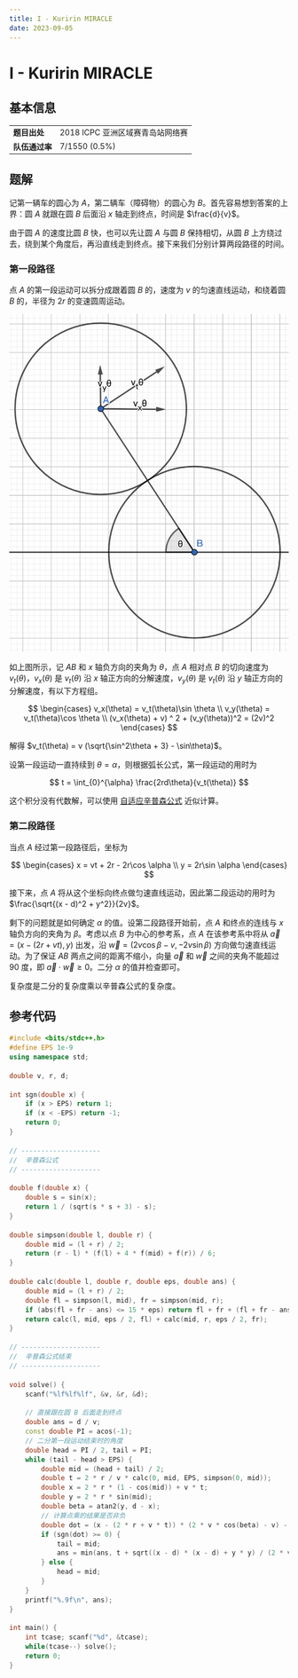 ```yaml
---
title: I - Kuririn MIRACLE
date: 2023-09-05
---
```


# I - Kuririn MIRACLE

## 基本信息

<table>
<tr>
<td><b>题目出处</b></td><td>2018 ICPC 亚洲区域赛青岛站网络赛</td>
</tr>
<tr>
<td><b>队伍通过率</b></td><td>7/1550 (0.5%)</td>
</tr>
</table>

## 题解

记第一辆车的圆心为 $A$，第二辆车（障碍物）的圆心为 $B$。首先容易想到答案的上界：圆 $A$ 就跟在圆 $B$ 后面沿 $x$ 轴走到终点，时间是 $\frac{d}{v}$。

由于圆 $A$ 的速度比圆 $B$ 快，也可以先让圆 $A$ 与圆 $B$ 保持相切，从圆 $B$ 上方绕过去，绕到某个角度后，再沿直线走到终点。接下来我们分别计算两段路径的时间。

### 第一段路径

点 $A$ 的第一段运动可以拆分成跟着圆 $B$ 的，速度为 $v$ 的匀速直线运动，和绕着圆 $B$ 的，半径为 $2r$ 的变速圆周运动。

![i.png](i.png)

如上图所示，记 $AB$ 和 $x$ 轴负方向的夹角为 $\theta$，点 $A$ 相对点 $B$ 的切向速度为 $v_t(\theta)$，$v_x(\theta)$ 是 $v_t(\theta)$ 沿 $x$ 轴正方向的分解速度，$v_y(\theta)$ 是 $v_t(\theta)$ 沿 $y$ 轴正方向的分解速度，有以下方程组。

$$
\begin{cases}
v_x(\theta) = v_t(\theta)\sin \theta \\
v_y(\theta) = v_t(\theta)\cos \theta \\
(v_x(\theta) + v) ^ 2 + (v_y(\theta))^2 = (2v)^2
\end{cases}
$$

解得 $v_t(\theta) = v (\sqrt{\sin^2\theta + 3} - \sin\theta)$。

设第一段运动一直持续到 $\theta = \alpha$，则根据弧长公式，第一段运动的用时为

$$
t = \int_{0}^{\alpha} \frac{2rd\theta}{v_t(\theta)}
$$

这个积分没有代数解，可以使用 [自适应辛普森公式]() 近似计算。

### 第二段路径

当点 $A$ 经过第一段路径后，坐标为

$$
\begin{cases}
x = vt + 2r - 2r\cos \alpha \\
y = 2r\sin \alpha
\end{cases}
$$

接下来，点 $A$ 将从这个坐标向终点做匀速直线运动，因此第二段运动的用时为 $\frac{\sqrt{(x - d)^2 + y^2}}{2v}$。

剩下的问题就是如何确定 $\alpha$ 的值。设第二段路径开始前，点 $A$ 和终点的连线与 $x$ 轴负方向的夹角为 $\beta$。考虑以点 $B$ 为中心的参考系，点 $A$ 在该参考系中将从 $\vec{a} = (x - (2r + vt), y)$ 出发，沿 $\vec{w} = (2v\cos \beta - v, -2v\sin \beta)$ 方向做匀速直线运动。为了保证 $AB$ 两点之间的距离不缩小，向量 $\vec{a}$ 和 $\vec{w}$ 之间的夹角不能超过 $90$ 度，即 $\vec{a} \cdot \vec{w} \ge 0$。二分 $\alpha$ 的值并检查即可。

复杂度是二分的复杂度乘以辛普森公式的复杂度。

## 参考代码

```c++ linenums="1"
#include <bits/stdc++.h>
#define EPS 1e-9
using namespace std;

double v, r, d;

int sgn(double x) {
    if (x > EPS) return 1;
    if (x < -EPS) return -1;
    return 0;
}

// --------------------
//  辛普森公式
// --------------------

double f(double x) {
    double s = sin(x);
    return 1 / (sqrt(s * s + 3) - s);
}

double simpson(double l, double r) {
    double mid = (l + r) / 2;
    return (r - l) * (f(l) + 4 * f(mid) + f(r)) / 6;
}

double calc(double l, double r, double eps, double ans) {
    double mid = (l + r) / 2;
    double fl = simpson(l, mid), fr = simpson(mid, r);
    if (abs(fl + fr - ans) <= 15 * eps) return fl + fr + (fl + fr - ans) / 15;
    return calc(l, mid, eps / 2, fl) + calc(mid, r, eps / 2, fr);
}

// --------------------
//  辛普森公式结束
// --------------------

void solve() {
    scanf("%lf%lf%lf", &v, &r, &d);

    // 直接跟在圆 B 后面走到终点
    double ans = d / v;
    const double PI = acos(-1);
    // 二分第一段运动结束时的角度
    double head = PI / 2, tail = PI;
    while (tail - head > EPS) {
        double mid = (head + tail) / 2;
        double t = 2 * r / v * calc(0, mid, EPS, simpson(0, mid));
        double x = 2 * r * (1 - cos(mid)) + v * t;
        double y = 2 * r * sin(mid);
        double beta = atan2(y, d - x);
        // 计算点乘的结果是否非负
        double dot = (x - (2 * r + v * t)) * (2 * v * cos(beta) - v) - y * (2 * v * sin(beta));
        if (sgn(dot) >= 0) {
            tail = mid;
            ans = min(ans, t + sqrt((x - d) * (x - d) + y * y) / (2 * v));
        } else {
            head = mid;
        }
    }
    printf("%.9f\n", ans);
}

int main() {
    int tcase; scanf("%d", &tcase);
    while(tcase--) solve();
    return 0;
}
```
